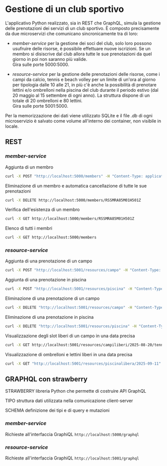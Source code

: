 # Gestione di un club sportivo

L'applicativo Python realizzato, sia in REST che GraphQL, simula la gestione delle prenotazioni dei servizi di un club sportivo. È composto precisamente da due microservizi che comunicano sincronicamente tra di loro:  

- *member-service* per la gestione dei soci del club, solo loro possono usufruire delle risorse, è possibile effettuare nuove iscrizioni. Se un membro si disiscrive dal club allora tutte le sue prenotazioni da quel giorno in poi non saranno più valide.  
Gira sulle porte 5000:5000.

- *resource-service* per la gestione delle prenotazioni delle risorse, come i campi da calcio, tennis e beach volley per un limite di un'ora al giorno per tipologia dalle 10 alle 21, in più c'è anche la possibilità di prenotare lettini e/o ombrelloni nella piscina del club durante il periodo estivo (dal 20 maggio al 15 settembre di ogni anno). La struttura dispone di un totale di 20 ombrelloni e 80 lettini.   
Gira sulle porte 5001:5000.

Per la memorizzazione dei dati viene utilizzato SQLite e il file *.db* di ogni microservizio è salvato come volume all'interno dei container, non visibile in locale.

## REST

### *member-service*

Aggiunta di un membro
```bash
curl -X POST "http://localhost:5000/members" -H "Content-Type: application/json" -d "{"cf":"RSSMRA85M01H501Z", "name":"Mario", "surname":"Rossi"}"
```

Eliminazione di un membro e automatica cancellazione di tutte le sue prenotazioni
```bash
curl -X DELETE http://localhost:5000/members/RSSMRA85M01H501Z
```

Verifica dell'esistenza di un membro
```bash
curl -X GET http://localhost:5000/members/RSSMRA85M01H501Z
```

Elenco di tutti i membri
```bash
curl -X GET http://localhost:5000/members
```

### *resource-service*

Aggiunta di una prenotazione di un campo
```bash
curl -X POST "http://localhost:5001/resources/campo" -H "Content-Type: application/json" -d "{"cf":"RSSMRA85M01H501Z", "data":"2025-09-20", "ora":"10", "tipologia":"tennis"}"
```

Aggiunta di una prenotazione in piscina
```bash
curl -X POST "http://localhost:5001/resources/piscina" -H "Content-Type: application/json" -d "{"cf": "RSSMRA85M01H501Z", "data":"2025-09-11", "lettini":2, "ombrelloni":1}"
```

Eliminazione di una prenotazione di un campo
```bash
curl -X DELETE "http://localhost:5001/resources/campo" -H "Content-Type: application/json" -d "{"cf":"RSSMRA85M01H501Z", "data":"2025-09-20", "ora":"10", "tipologia":"tennis"}"
```

Eliminazione di una prenotazione in piscina
```bash
curl -X DELETE "http://localhost:5001/resources/piscina" -H "Content-Type: application/json" -d "{"cf": "RSSMRA85M01H501Z", "data":"2025-09-11", "lettini":2, "ombrelloni":1}"
```

Visualizzazione degli slot liberi di un campo in una data precisa
```bash
curl -X GET http://localhost:5001/resources/campiliberi/2025-08-20/tennis
```

Visualizzazione di ombrelloni e lettini liberi in una data precisa
```bash
curl -X GET "http://localhost:5001/resources/piscinalibera/2025-09-11"
```

## GRAPHQL con strawberry

STRAWBERRY libreria Python che permette di costruire API GraphQL

TIPO struttura dati utilizzata nella comunicazione client-server  


SCHEMA definizione dei tipi e di query e mutazioni



### *member-service*

Richieste all'interfaccia GraphiQL ```http://localhost:5000/graphql```

### *resource-service*

Richieste all'interfaccia GraphiQL ```http://localhost:5001/graphql```
